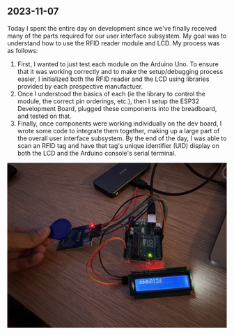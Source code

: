 ## 2023-11-07

Today I spent the entire day on development since we've finally received many of the parts required for our user interface subsystem. My goal was to understand how to use the RFID reader module and LCD. My process was as follows:

1. First, I wanted to just test each module on the Arduino Uno. To ensure that it was working correctly and to make the setup/debugging process easier, I initialized both the RFID reader and the LCD using libraries provided by each prospective manufactuer. 
2. Once I understood the basics of each (ie the library to control the module, the correct pin orderings, etc.), then I setup the ESP32 Development Board, plugged these components into the breadboard, and tested on that.
3. Finally, once components were working individually on the dev board, I wrote some code to integrate them together, making up a large part of the overall user interface subsystem. By the end of the day, I was able to scan an RFID tag and have that tag's unique identifier (UID) display on both the LCD and the Arduino console's serial terminal. 

![nov7](img/nov7.jpg)